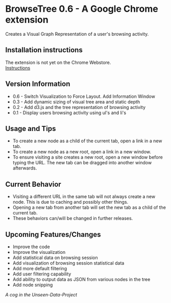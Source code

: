 # BrowseTree 0.6 - A Google Chrome extension

Creates a Visual Graph Representation of a user's browsing activity.

## Installation instructions
The extension is not yet on the Chrome Webstore.<br>
[Instructions](http://developer.chrome.com/extensions/getstarted.html#unpacked "Installation Instructions")

## Version Information
+ 0.6 - Switch Visualization to Force Layout. Add Information Window
+ 0.3 - Add dynamic sizing of visual tree area and static depth
+ 0.2 - Add d3.js and the tree representation of browsing activity
+ 0.1 - Display users browsing activity using ul's and li's

## Usage and Tips
+ To create a new node as a child of the current tab, open a link in a new tab.
+ To create a new node as a new root, open a link in a new window.
+ To ensure visiting a site creates a new root, open a new window before typing the URL. The new tab can be dragged into another window afterwards.

## Current Behavior
+ Visiting a different URL in the same tab will not always create a new node. This is due to caching and possibly other things.
+ Opening a new tab from another tab will set the new tab as a child of the current tab.
+ These behaviors can/will be changed in further releases.

## Upcoming Features/Changes
+ Improve the code
+ Improve the visualization
+ Add statistical data on browsing session
+ Add visualization of browsing session statistical data
+ Add more default filtering
+ Add user filtering capability
+ Add ability to output data as JSON from various nodes in the tree
+ Add node snipping

*A cog in the Unseen-Data-Project*
